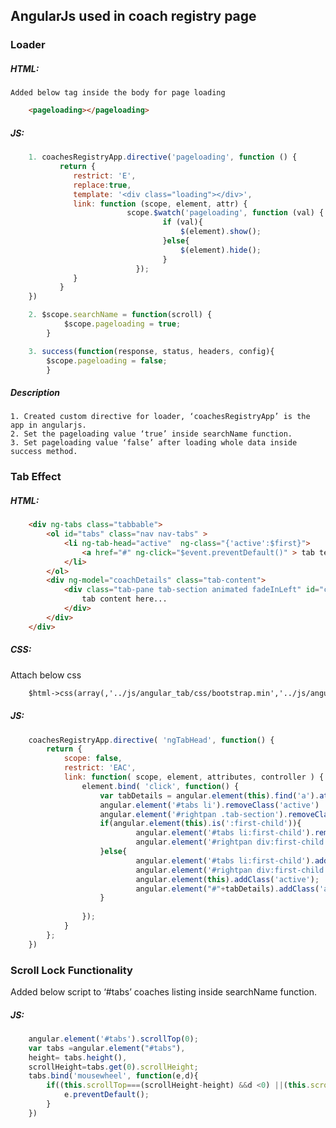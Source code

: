 ## AngularJs used in coach registry page

### Loader
  
##### HTML:
    Added below tag inside the body for page loading
```html
    <pageloading></pageloading>
```
##### JS:
```javascript
	1. coachesRegistryApp.directive('pageloading', function () {
		   return {
		      restrict: 'E',
		      replace:true,
		      template: '<div class="loading"></div>',
		      link: function (scope, element, attr) {
		                  scope.$watch('pageloading', function (val) {
		                          if (val){
		                              $(element).show();
		                          }else{
		                              $(element).hide();
		                          }
		               		});
		      }
		   }
	})

	2. $scope.searchName = function(scroll) {
			$scope.pageloading = true;
		}

	3. success(function(response, status, headers, config){
    	$scope.pageloading = false;
		}
```

##### Description
	1. Created custom directive for loader, ‘coachesRegistryApp’ is the app in angularjs.
	2. Set the pageloading value ‘true’ inside searchName function.
	3. Set pageloading value ‘false’ after loading whole data inside success method.

### Tab Effect

##### HTML:
```html
	<div ng-tabs class="tabbable">
        <ol id="tabs" class="nav nav-tabs" >
            <li ng-tab-head="active"  ng-class="{'active':$first}">
                <a href="#" ng-click="$event.preventDefault()" > tab text here… </a>
            </li>
        </ol>
        <div ng-model="coachDetails" class="tab-content">
            <div class="tab-pane tab-section animated fadeInLeft" id="coachDetails_{{$index}}" ng-class="{'active-detais':$first}" >
                tab content here...
            </div>
        </div>
    </div>
```
##### CSS:
Attach below css
```html
	$html->css(array(,'../js/angular_tab/css/bootstrap.min','../js/angular_tab/css/animate.min','../js/angular_tab/css/angular'));
```
##### JS:
```javascript
	coachesRegistryApp.directive( 'ngTabHead', function() {
	    return {
            scope: false,
            restrict: 'EAC',
            link: function( scope, element, attributes, controller ) {
                element.bind( 'click', function() {
                    var tabDetails = angular.element(this).find('a').attr("tab_details")
                    angular.element('#tabs li').removeClass('active')
                    angular.element('#rightpan .tab-section').removeClass('active-detais');
                    if(angular.element(this).is(':first-child')){
                            angular.element('#tabs li:first-child').removeClass('deactive').addClass('active');
                            angular.element('#rightpan div:first-child .tab-section').removeClass('deactive').addClass('active-detais')
                    }else{
                            angular.element('#tabs li:first-child').addClass('deactive');
                            angular.element('#rightpan div:first-child .tab-section').addClass('deactive')
                            angular.element(this).addClass('active');
                            angular.element("#"+tabDetails).addClass('active-detais');
                    }
            
                });           
            }
	    };
	})
```


### Scroll Lock Functionality
Added below script to ‘#tabs’ coaches listing inside searchName function.
##### JS:
```javascript
	angular.element('#tabs').scrollTop(0);
    var tabs =angular.element("#tabs"),
    height= tabs.height(),
    scrollHeight=tabs.get(0).scrollHeight;
    tabs.bind('mousewheel', function(e,d){
        if((this.scrollTop===(scrollHeight-height) &&d <0) ||(this.scrollTop===0 && d> 0)){
            e.preventDefault();
        }
    })
```

